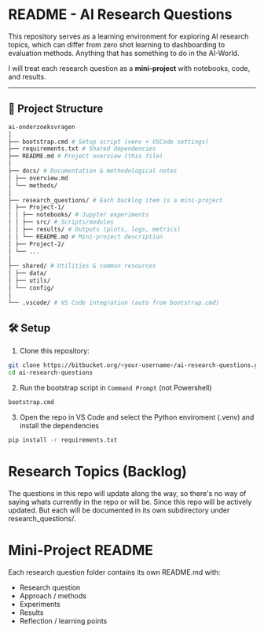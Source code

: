 # README - AI Research Questions

This repository serves as a learning environment for exploring AI research topics, which can differ from zero shot learning to dashboarding to evaluation methods. Anything that has something to do in the AI-World.

I will treat each research question as a **mini-project** with notebooks, code, and results.

---

## 📂 Project Structure
```bash
ai-onderzoeksvragen
│
├── bootstrap.cmd # Setup script (venv + VSCode settings)
├── requirements.txt # Shared dependencies
├── README.md # Project overview (this file)
│
├── docs/ # Documentation & methodological notes
│ ├── overview.md
│ └── methods/
│
├── research_questions/ # Each backlog item is a mini-project
│ ├── Project-1/
│ │ ├── notebooks/ # Jupyter experiments
│ │ ├── src/ # Scripts/modules
│ │ ├── results/ # Outputs (plots, logs, metrics)
│ │ └── README.md # Mini-project description
│ ├── Project-2/
│ └── ...
│
├── shared/ # Utilities & common resources
│ ├── data/
│ ├── utils/
│ └── config/
│
└── .vscode/ # VS Code integration (auto from bootstrap.cmd)
```

## 🛠️ Setup
1. Clone this repository:
```bash
git clone https://bitbucket.org/<your-username>/ai-research-questions.git
cd ai-research-questions
```
2. Run the bootstrap script in `Command Prompt` (not Powershell)
```bash
bootstrap.cmd
```
3. Open the repo in VS Code and select the Python enviroment (.venv) and install the dependencies
```bash
pip install -r requirements.txt
```

# Research Topics (Backlog)
The questions in this repo will update along the way, so there's no way of saying whats currently in the repo or will be. Since this repo will be actively updated. But each will be documented in its own subdirectory under research_questions/.

# Mini-Project README
Each research question folder contains its own README.md with:

* Research question
* Approach / methods
* Experiments
* Results
* Reflection / learning points

